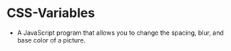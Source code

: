 # CSS-Variables

- A JavaScript program that allows you to change the spacing, blur, and base color of a picture.
